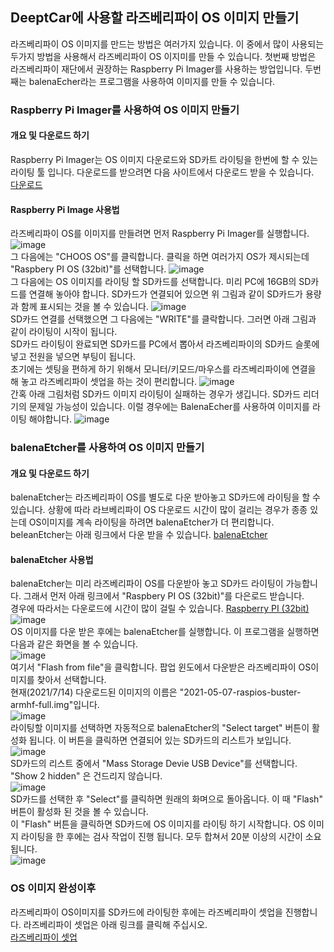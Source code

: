 ## DeeptCar에 사용할 라즈베리파이 OS 이미지 만들기 

라즈베리파이 OS 이미지를 만드는 방법은 여러가지 있습니다. 이 중에서 많이 사용되는 두가지 방법을 사용해서 라즈베리파이 OS 이지미를 만들 수 있습니다.
첫번째 방법은 라즈베리파이 재단에서 권장하는 Raspberry Pi Imager를 사용하는 방업입니다. 두번째는 balenaEcher라는 프로그램을 사용하여 이미지를 만들 수 있습니다. 

### Raspberry Pi Imager를 사용하여 OS 이미지 만들기 
#### 개요 및 다운로드 하기 
Raspberry Pi Imager는 OS 이미지 다운로드와 SD카트 라이팅을 한번에 할 수 있는 라이팅 툴 입니다. 다운로드를 받으려면 다음 사이트에서 다운로드 받을 수 있습니다.   
[다운로드](https://www.raspberrypi.org/software/)
#### Raspberry Pi Image 사용법 
라즈베리파이 OS를 이미지를 만들려면 먼저 Raspberry Pi Imager를 실행합니다. 
![image](https://user-images.githubusercontent.com/76054530/125730638-d5382a8e-d0c4-4c94-a7b6-a428a8768aeb.png)   
그 다음에는 "CHOOS OS"를 클릭합니다. 클릭을 하면 여러가지 OS가 제시되는데 "Raspbery PI OS (32bit)"를 선택합니다. 
![image](https://user-images.githubusercontent.com/76054530/125730874-a9d9d455-672c-4f64-abaa-862f60856d77.png)   
그 다음에는 OS 이미지를 라이팅 할 SD카드를 선택합니다. 미리 PC에 16GB의 SD카드를 연결해 놓아야 합니다. SD카드가 연결되어 있으면 위 그림과 같이 SD카드가 용량과 함께 표시되는 것을 볼 수 있습니다.
![image](https://user-images.githubusercontent.com/76054530/125731640-0dde51e3-eb39-4b19-88a2-35ae9013cffa.png)   
SD카드 연결를 선택했으면 그 다음에는 "WRITE"를 클락합니다. 그러면 아래 그림과 같이 라이팅이 시작이 됩니다.    
SD카드 라이팅이 완료되면 SD카드를 PC에서 뽑아서 라즈베리파이의 SD카드 슬롯에 넣고 전원을 넣으면 부팅이 됩니다.   
초기에는 셋팅을 편하게 하기 위해서 모니터/키모드/마우스를 라즈베리파이에 연결을 해 놓고 라즈베리파이 셋업을 하는 것이 편리합니다.
![image](https://user-images.githubusercontent.com/76054530/125731053-6599c2d0-460b-4222-8932-82360e83afc9.png)   
간혹 아래 그림처럼 SD카드 이미지 라이팅이 실패하는 경우가 생깁니다. SD카드 리더기의 문제일 가능성이 있습니다. 이럴 경우에는 BalenaEcher를 사용하여 이미지를 라이팅 해야합니다.
![image](https://user-images.githubusercontent.com/76054530/125731337-65715557-c4b1-4fbc-a467-4746ba7d54cd.png)   
### balenaEtcher를 사용하여 OS 이미지 만들기 
#### 개요 및 다운로드 하기 
balenaEtcher는 라즈베리파이 OS를 별도로 다운 받아놓고 SD카드에 라이팅을 할 수 있습니다. 상황에 따라 라브베리파이 OS 다운로드 시간이 많이 걸리는 경우가 종종 있는데 OS이미지를 계속 라이팅을 하려면 balenaEtcher가 더 편리합니다. beleanEtcher는 아래 링크에서 다운 받을 수 있습니다. 
[balenaEtcher](https://www.balena.io/etcher/)
#### balenaEtcher 사용법 
balenaEtcher는 미리 라즈베리파이 OS를 다운받아 놓고 SD카드 라이팅이 가능합니다. 그래서 먼저 아래 링크에서 "Raspbery PI OS (32bit)"를 다은로드 받습니다.    
경우에 따라서는 다운로드에 시간이 많이 걸릴 수 있습니다. 
[Raspberry PI (32bit)](https://www.raspberrypi.org/software/operating-systems/#raspberry-pi-os-32-bit)
![image](https://user-images.githubusercontent.com/76054530/125733584-29ef8869-9396-4f4c-ab6f-de8f1ac1b6b9.png)      
OS 이미지를 다운 받은 후에는 balenaEtcher를 실행합니다. 이 프로그램을 실행하면 다음과 같은 화면을 볼 수 있습니다.    
![image](https://user-images.githubusercontent.com/76054530/125732538-e59a94e1-6e6d-4618-b2ae-98cff665fded.png)          
여기서 "Flash from file"을 클릭합니다. 팝업 윈도에서 다운받은 라즈베리파이 OS이미지를 찾아서 선택합니다.       
현재(2021/7/14) 다운로드된 이미지의 이름은 "2021-05-07-raspios-buster-armhf-full.img"입니다.    
![image](https://user-images.githubusercontent.com/76054530/125734129-b5f0a8d5-2092-4460-a97a-b2d68816f634.png)          
라이팅할 이미지를 선택하면 자동적으로 balenaEtcher의 "Select target" 버튼이 활성화 됩니다. 이 버튼을 클릭하면 연결되어 있는 SD카드의 리스트가 보입니다.      
![image](https://user-images.githubusercontent.com/76054530/125734389-83c5c384-c9db-4dc4-90f6-876f91d934d9.png)    
SD카드의 리스트 중에서 "Mass Storage Devie USB Device"를 선택합니다. "Show 2 hidden" 은 건드리지 않습니다.     
![image](https://user-images.githubusercontent.com/76054530/125734614-89dc25cb-c2af-415e-9210-65588d0c6a40.png)   
SD카드를 선택한 후 "Select"를 클릭하면 원래의 화며으로 돌아옵니다. 이 때 "Flash" 버튼이 활성화 된 것을 볼 수 있습니다.       
이 "Flash" 버튼을 클릭하면 SD카드에 OS 이미지를 라이팅 하기 시작합니다. OS 이미지 라이팅을 한 후에는 검사 작업이 진행 됩니다. 모두 합쳐서 20분 이상의 시간이 소요 됩니다.       
![image](https://user-images.githubusercontent.com/76054530/125734798-54b5e9fb-e750-461c-8d6b-586a4bb33406.png)    

### OS 이미지 완성이후 
라즈베리파이 OS이미지를 SD카드에 라이팅한 후에는 라즈베리파이 셋업을 진행합니다. 라즈베리파이 셋업은 아래 링크를 클릭해 주십시오.       
[라즈베리파이 셋업](https://cobit-git.github.io/deeptcar_doc/setup)
